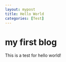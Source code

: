 ```yaml
---
layout: mypost
title: Hello World
categories: [Test]
---
```


# my first blog  
This is a test for hello world!

